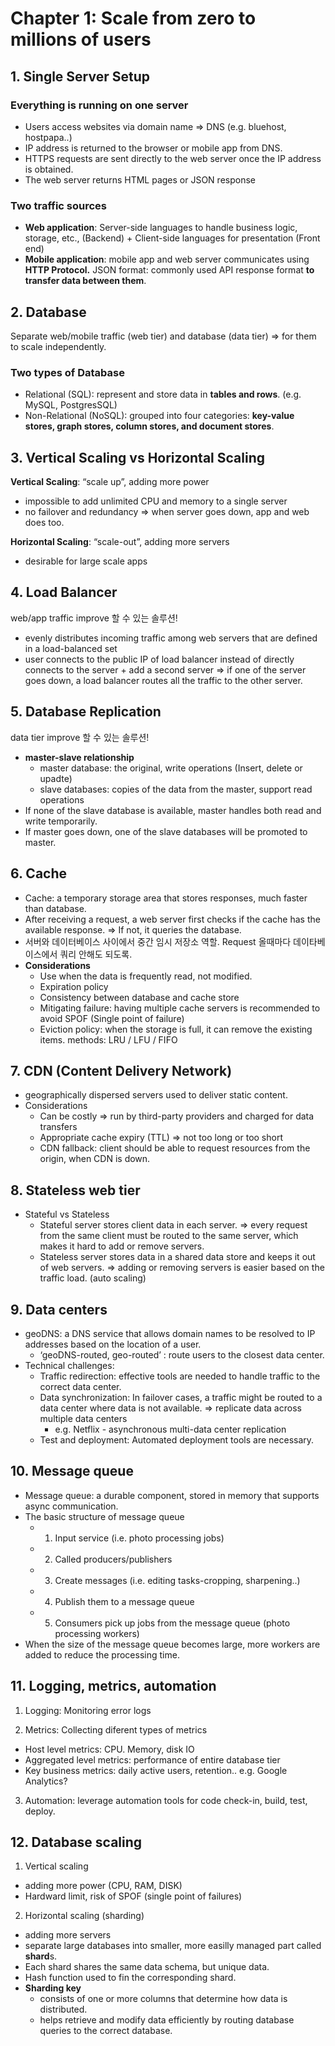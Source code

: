 # Chapter 1: Scale from zero to millions of users

## 1. Single Server Setup

### Everything is running on **one server**

- Users access websites via domain name ⇒ DNS (e.g. bluehost, hostpapa..)
- IP address is returned to the browser or mobile app from DNS.
- HTTPS requests are sent directly to the web server once the IP address is obtained.
- The web server returns HTML pages or JSON response

### Two traffic sources

- **Web application**: Server-side languages to handle business logic, storage, etc., (Backend) + Client-side languages for presentation (Front end)
- **Mobile application**: mobile app and web server communicates using **HTTP Protocol.** JSON format: commonly used API response format **to transfer data between them**.

## 2. Database

Separate web/mobile traffic (web tier) and database (data tier) ⇒ for them to scale independently.

### Two types of Database

- Relational (SQL): represent and store data in **tables and rows**. (e.g. MySQL, PostgresSQL)
- Non-Relational (NoSQL): grouped into four categories: **key-value stores, graph stores, column stores, and document stores**.

## 3. Vertical Scaling vs Horizontal Scaling

**Vertical Scaling**: “scale up”, adding more power

- impossible to add unlimited CPU and memory to a single server
- no failover and redundancy ⇒ when server goes down, app and web does too.

**Horizontal Scaling**: “scale-out”, adding more servers

- desirable for large scale apps

## 4. Load Balancer

web/app traffic improve 할 수 있는 솔루션!

- evenly distributes incoming traffic among web servers that are defined in a load-balanced set
- user connects to the public IP of load balancer instead of directly connects to the server + add a second server
  ⇒ if one of the server goes down, a load balancer routes all the traffic to the other server.

## 5. Database Replication

data tier improve 할 수 있는 솔루션!

- **master-slave relationship**
  - master database: the original, write operations (Insert, delete or upadte)
  - slave databases: copies of the data from the master, support read operations
- If none of the slave database is available, master handles both read and write temporarily.
- If master goes down, one of the slave databases will be promoted to master.

## 6. Cache

- Cache: a temporary storage area that stores responses, much faster than database.
- After receiving a request, a web server first checks if the cache has the available response. ⇒ If not, it queries the database.
- 서버와 데이터베이스 사이에서 중간 임시 저장소 역할. Request 올때마다 데이타베이스에서 쿼리 안해도 되도록.
- **Considerations**
  - Use when the data is frequently read, not modified.
  - Expiration policy
  - Consistency between database and cache store
  - Mitigating failure: having multiple cache servers is recommended to avoid SPOF (Single point of failure)
  - Eviction policy: when the storage is full, it can remove the existing items. methods: LRU / LFU / FIFO

## 7. CDN (Content Delivery Network)

- geographically dispersed servers used to deliver static content.
- Considerations
  - Can be costly ⇒ run by third-party providers and charged for data transfers
  - Appropriate cache expiry (TTL) ⇒ not too long or too short
  - CDN fallback: client should be able to request resources from the origin, when CDN is down.

## 8. Stateless web tier

- Stateful vs Stateless
  - Stateful server stores client data in each server. ⇒ every request from the same client must be routed to the same server, which makes it hard to add or remove servers.
  - Stateless server stores data in a shared data store and keeps it out of web servers. ⇒ adding or removing servers is easier based on the traffic load. (auto scaling)

## 9. Data centers

- geoDNS: a DNS service that allows domain names to be resolved to IP addresses based on the location of a user.
  - ‘geoDNS-routed, geo-routed’ : route users to the closest data center.
- Technical challenges:
  - Traffic redirection: effective tools are needed to handle traffic to the correct data center.
  - Data synchronization: In failover cases, a traffic might be routed to a data center where data is not available. ⇒ replicate data across multiple data centers
    - e.g. Netflix - asynchronous multi-data center replication
  - Test and deployment: Automated deployment tools are necessary.

## 10. Message queue

- Message queue: a durable component, stored in memory that supports async communication.
- The basic structure of message queue
  - 1. Input service (i.e. photo processing jobs)
  - 2. Called producers/publishers
  - 3. Create messages (i.e. editing tasks-cropping, sharpening..)
  - 4. Publish them to a message queue
  - 5. Consumers pick up jobs from the message queue (photo processing workers)
- When the size of the message queue becomes large, more workers are added to reduce the processing time.

## 11. Logging, metrics, automation

1. Logging: Monitoring error logs

2. Metrics: Collecting diferent types of metrics

- Host level metrics: CPU. Memory, disk IO
- Aggregated level metrics: performance of entire database tier
- Key business metrics: daily active users, retention.. e.g. Google Analytics?

3. Automation: leverage automation tools for code check-in, build, test, deploy.

## 12. Database scaling

1. Vertical scaling

- adding more power (CPU, RAM, DISK)
- Hardward limit, risk of SPOF (single point of failures)

2. Horizontal scaling (sharding)

- adding more servers
- separate large databases into smaller, more easilly managed part called **shard**s.
- Each shard shares the same data schema, but unique data.
- Hash function used to fin the corresponding shard.
- **Sharding key**
  - consists of one or more columns that determine how data is distributed.
  - helps retrieve and modify data efficiently by routing database queries to the correct database.
